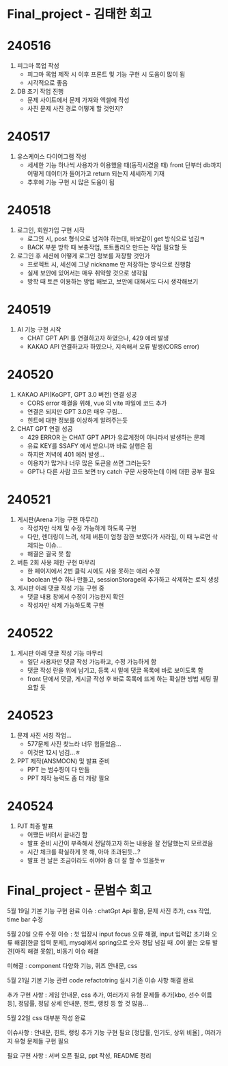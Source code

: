# Final_project - 김태한 회고

# 240516

1. 피그마 목업 작성
    - 피그마 목업 제작 시 이후 프론트 및 기능 구현 시 도움이 많이 됨
    - 시각적으로 좋음
2. DB 초기 작업 진행
    - 문제 사이트에서 문제 가져와 엑셀에 작성
    - 사진 문제 사진 경로 어떻게 할 것인지?

# 240517

1. 유스케이스 다이어그램 작성
    - 세세한 기능 하나씩 사용자가 이용했을 때(동작시켰을 때) front 단부터 db까지 어떻게 데이터가 들어가고 return 되는지 세세하게 기재
    - 추후에 기능 구현 시 많은 도움이 됨

# 240518

1. 로그인, 회원가입 구현 시작
    - 로그인 시, post 형식으로 넘겨야 하는데, 바보같이 get 방식으로 넘김ㅋ
    - BACK 부분 방학 때 보충작업, 포트폴리오 만드는 작업 필요할 듯
2. 로그인 후 세션에 어떻게 로그인 정보를 저장할 것인가
    - 프로젝트 시, 세션에 그냥 nickname 만 저장하는 방식으로 진행함
    - 실제 보안에 있어서는 매우 취약할 것으로 생각됨
    - 방학 때 토큰 이용하는 방법 해보고, 보안에 대해서도 다시 생각해보기

# 240519

1. AI 기능 구현 시작
    - CHAT GPT API 를 연결하고자 하였으나, 429 에러 발생
    - KAKAO API 연결하고자 하였으나, 지속해서 오류 발생(CORS error)

# 240520

1. KAKAO API(KoGPT, GPT 3.0 버전) 연결 성공
    - CORS error 해결을 위해, vue 의 vite 파일에 코드 추가
    - 연결은 되지만 GPT 3.0은 매우 구림...
    - 힌트에 대한 정보를 이상하게 알려주는듯
2. CHAT GPT 연결 성공
    - 429 ERROR 는 CHAT GPT API가 유료계정이 아니라서 발생하는 문제
    - 유료 KEY를 SSAFY 에서 받으니까 바로 실행은 됨
    - 하지만 저녁에 401 에러 발생...
    - 이용자가 많거나 너무 많은 토큰을 쓰면 그러는듯?
    - GPT나 다른 사람 코드 보면 try catch 구문 사용하는데 이에 대한 공부 필요

# 240521

1. 게시판(Arena 기능 구현 마무리)
    - 작성자만 삭제 및 수정 가능하게 하도록 구현
    - 다만, 렌더링이 느려, 삭제 버튼이 엄청 잠깐 보였다가 사라짐, 이 때 누르면 삭제되는 이슈...
    - 해결은 결국 못 함
2. 버튼 2회 사용 제한 구현 마무리
    - 한 페이지에서 2번 클릭 시에도 사용 못하는 에러 수정
    - boolean 변수 하나 만들고, sessionStorage에 추가하고 삭제하는 로직 생성
3. 게시판 아래 댓글 작성 기능 구현 중
    - 댓글 내용 창에서 수정이 가능한지 확인
    - 작성자만 삭제 가능하도록 구현

# 240522

1. 게시판 아래 댓글 작성 기능 마무리
    - 일단 사용자만 댓글 작성 가능하고, 수정 가능하게 함
    - 댓글 작성 란을 위에 남기고, 등록 시 밑에 댓글 목록에 바로 보이도록 함
    - front 단에서 댓글, 게시글 작성 후 바로 목록에 뜨게 하는 확실한 방법 세팅 필요할 듯

# 240523

1. 문제 사진 서칭 작업...
    - 577문제 사진 찾느라 너무 힘들었음...
    - 이것만 12시 넘김...ㅎ
2. PPT 제작(ANSMOON) 및 발표 준비
    - PPT 는 범수찡이 다 만듦
    - PPT 제작 능력도 좀 더 개량 필요

# 240524

1. PJT 최종 발표
    - 어쨌든 버텨서 끝내긴 함
    - 발표 준비 시간이 부족해서 전달하고자 하는 내용을 잘 전달했는지 모르겠음
    - 시간 체크를 확실하게 못 해, 아마 초과된듯...?
    - 발표 전 날은 조금이라도 쉬어야 좀 더 잘 할 수 있을듯ㅠ

# Final_project - 문범수 회고

5월 19일 기본 기능 구현 완료
이슈 : chatGpt Api 활용, 문제 사진 추가, css 작업, time bar 수정

5월 20일 오류 수정
이슈 : 첫 입장시 input focus 오류 해결, input 입력값 초기화 오류 해결[한글 입력 문제], mysql에서 spring으로 숫자 정답 넘길 때 .0이 붙는 오류 발견[아직 해결 못함], 비동기 이슈 해결

미해결 : component 다양화 기능, 퀴즈 안내문, css

5월 21일 기본 기능 관련 code refactotring 실시
기존 이슈 사항 해결 완료

추가 구현 사항 : 게임 안내문, css 추가, 여러가지 유형 문제들 추가[kbo, 선수 이름 등], 정답률, 정답 상세 안내문, 힌트, 랭킹 등 할 것 많음...

5월 22일 css 대부분 작성 완료

이슈사항 : 안내문, 힌트, 랭킹 추가 기능 구현 필요 [정답률, 인기도, 상위 비율] , 여러가지 유형 문제들 구현 필요

필요 구현 사항 : 서버 오픈 필요, ppt 작성, README 정리
